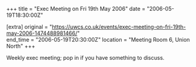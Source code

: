 +++
title = "Exec Meeting on Fri 19th May 2006"
date = "2006-05-19T18:30:00Z"

[extra]
original = "https://uwcs.co.uk/events/exec-meeting-on-fri-19th-may-2006-1474488981466/"    
end_time = "2006-05-19T20:30:00Z"
location = "Meeting Room 6, Union North"
+++

Weekly exec meeting; pop in if you have something to discuss.

